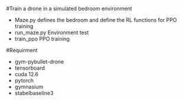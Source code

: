 #Train a drone in a simulated bedroom environment  
- Maze.py defines the bedroom and define the RL functions for PPO training
- run_maze.py Environment test
- train_ppo PPO training

#Requirment
- gym-pybullet-drone
- tensorboard
- cuda 12.6
- pytorch
- gymnasium
- stabelbaseline3
